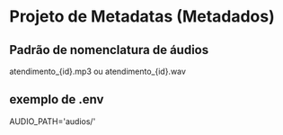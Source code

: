 # Projeto de Metadatas (Metadados)

## Padrão de nomenclatura de áudios
atendimento_{id}.mp3 ou atendimento_{id}.wav

## exemplo de .env
AUDIO_PATH='audios/'

